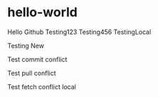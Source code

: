 # hello-world
Hello Github
Testing123
Testing456
TestingLocal

Testing New


Test commit conflict


Test pull conflict

Test fetch conflict local
